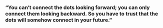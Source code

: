 ### “You can’t connect the dots looking forward; you can only connect them looking backward. So you have to trust that the dots will somehow connect in your future.”
